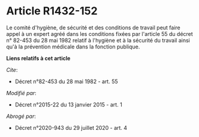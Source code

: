 # Article R1432-152

Le comité d'hygiène, de sécurité et des conditions de travail peut faire appel à un expert agréé dans les conditions fixées
par l'article 55 du décret n° 82-453 du 28 mai 1982 relatif à l'hygiène et à la sécurité du travail ainsi qu'à la prévention
médicale dans la fonction publique.

**Liens relatifs à cet article**

_Cite_:

  - Décret n°82-453 du 28 mai 1982 - art. 55

_Modifié par_:

  - Décret n°2015-22 du 13 janvier 2015 - art. 1

_Abrogé par_:

  - Décret n°2020-943 du 29 juillet 2020 - art. 4
